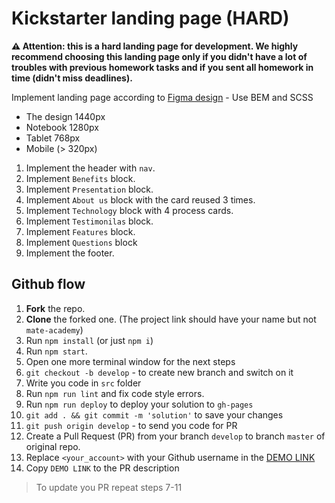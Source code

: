 # Kickstarter landing page (HARD)

**⚠️ Attention: this is a hard landing page for development. We highly recommend choosing this landing page only if you didn't have a lot of troubles with previous homework tasks and if you sent all homework in time (didn't miss deadlines).** 

Implement landing page according to [Figma design](https://www.figma.com/file/Ujp7bCFuvuJlkn8TSbQPSZ/%E2%84%9611-(kickstarter)?node-id=0%3A1) - Use BEM and SCSS
- The design 1440px
- Notebook 1280px
- Tablet 768px
- Mobile (> 320px)

1. Implement the header with `nav`.
1. Implement `Benefits` block.
1. Implement `Presentation` block.
1. Implement `About us` block with the card reused 3 times.
1. Implement `Technology` block with 4 process cards.
1. Implement `Testimonilas` block.
1. Implement `Features` block.
1. Implement `Questions` block
1. Implement the footer.


## Github flow

1. **Fork** the repo.
2. **Clone** the forked one. (The project link should have your name but not `mate-academy`)
3. Run `npm install` (or just `npm i`)
4. Run `npm start`.
5. Open one more terminal window for the next steps
6. `git checkout -b develop` - to create new branch and switch on it
7. Write you code in `src` folder
8. Run `npm run lint` and fix code style errors.
9. Run `npm run deploy` to deploy your solution to `gh-pages`
10. `git add . && git commit -m 'solution'` to save your changes
11. `git push origin develop` - to send you code for PR
12. Create a Pull Request (PR) from your branch `develop` to branch `master` of original repo.
13. Replace `<your_account>` with your Github username in the
  [DEMO LINK](https://YuriTaraday.github.io/Kickstarter/)
14. Copy `DEMO LINK` to the PR description

> To update you PR repeat steps 7-11
